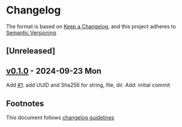 # Changelog

The format is based on [Keep a Changelog](https://keepachangelog.com/en/1.0.0/),
and this project adheres to [Semantic Versioning](https://semver.org/spec/v2.0.0.html).

## [Unreleased]

## [v0.1.0] - 2024-09-23 Mon

Add [#1]: add UUID and Sha256 for string, file, dir.
Add: initial commit

## Footnotes

This document follows [changelog guidelines]

[v0.1.0]: https://github.com/sfborg/sfid/tree/v0.0.0
[#1]: https://github.com/sfborg/sfid/issues/1
[changelog guidelines]: https://keepachangelog.com/en/1.0.0/
